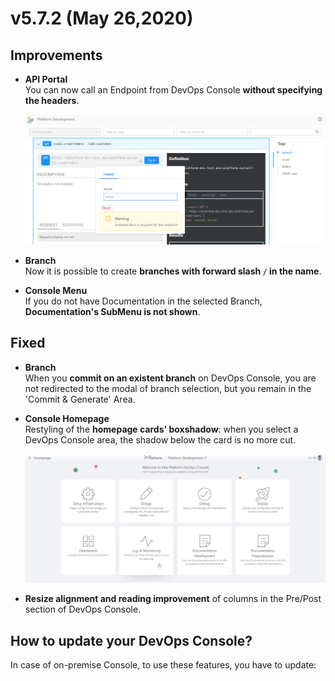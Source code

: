 # v5.7.2 (May 26,2020)

## Improvements
 
* **API Portal**      
    You can now call an Endpoint from DevOps Console **without specifying the headers**.

    ![API-portal-header](img/API-portal-header.png)

* **Branch**     
    Now it is possible to create **branches with forward slash `/` in the name**.

* **Console Menu**        
    If you do not have Documentation in the selected Branch, **Documentation's SubMenu is not shown**.


## Fixed

* **Branch**      
    When you **commit on an existent branch** on DevOps Console, you are not redirected to the modal of branch selection, but you remain in the 'Commit & Generate' Area.

* **Console Homepage**     
    Restyling of the **homepage cards' boxshadow**: when you select a DevOps Console area, the shadow below the card is no more cut.

    ![card-shadow](img/card-shadow.png)

* **Resize alignment and reading improvement** of columns in the Pre/Post section of DevOps Console.


## How to update your DevOps Console?

In case of on-premise Console, to use these features, you have to update:
